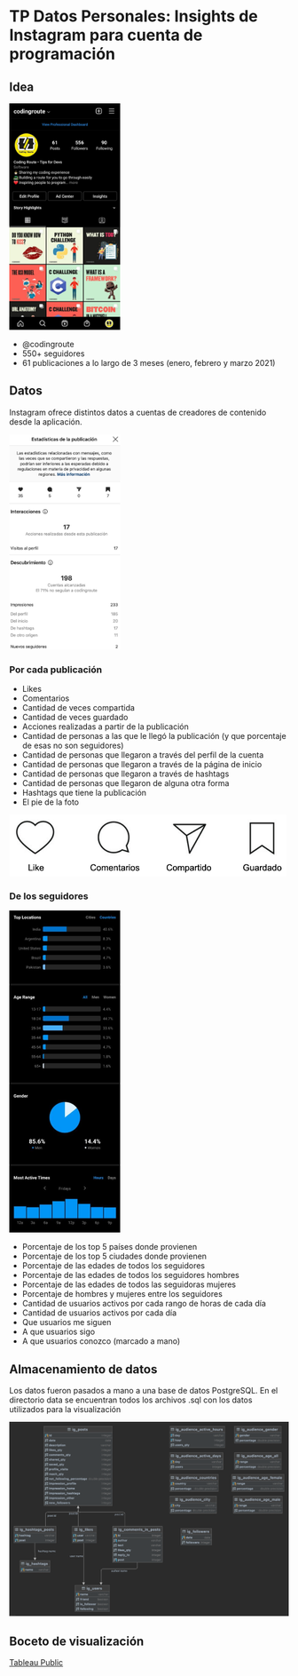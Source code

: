 # TP Datos Personales: Insights de Instagram para cuenta de programación 
## Idea

<img src="images/codingroute.jpg" width="200">

* @codingroute
* 550+ seguidores
* 61 publicaciones a lo largo de 3 meses (enero, febrero y marzo 2021)

## Datos
Instagram ofrece distintos datos a cuentas de creadores de contenido desde la aplicación.

<img src="images/post_stats.png" width="200">

### Por cada publicación
* Likes
* Comentarios
* Cantidad de veces compartida
* Cantidad de veces guardado
* Acciones realizadas a partir de la publicación
* Cantidad de personas a las que le llegó la publicación (y que porcentaje de esas no son seguidores)
* Cantidad de personas que llegaron a través del perfil de la cuenta
* Cantidad de personas que llegaron a través de la página de inicio
* Cantidad de personas que llegaron a través de hashtags
* Cantidad de personas que llegaron de alguna otra forma
* Hashtags que tiene la publicación
* El pie de la foto

<img src="images/interactions.png" width="500">

### De los seguidores

<img src="images/audience_stats.jpg" width="200">

* Porcentaje de los top 5 países donde provienen 
* Porcentaje de los top 5 ciudades donde provienen 
* Porcentaje de las edades de todos los seguidores
* Porcentaje de las edades de todos los seguidores hombres
* Porcentaje de las edades de todos las seguidoras mujeres
* Porcentaje de hombres y mujeres entre los seguidores
* Cantidad de usuarios activos por cada rango de horas de cada día
* Cantidad de usuarios activos por cada día
* Que usuarios me siguen
* A que usuarios sigo
* A que usuarios conozco (marcado a mano)

## Almacenamiento de datos
Los datos fueron pasados a mano a una base de datos PostgreSQL. En el directorio data se encuentran todos los archivos .sql con los datos utilizados para la visualización

<img src="images/database_structure.png" width="700">

## Boceto de visualización
[Tableau Public](https://public.tableau.com/shared/BFRZCKJS4?:display_count=n&:origin=viz_share_link)

